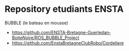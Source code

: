 # Repository etudiants ENSTA

BUBBLE (le bateau en mousse)
 - https://github.com/ENSTA-Bretagne-Guerledan-BoiteNoire/ROS_BUBBLE_Project
 - https://github.com/EnstaBretagneClubRobo/Cordeliere
 
